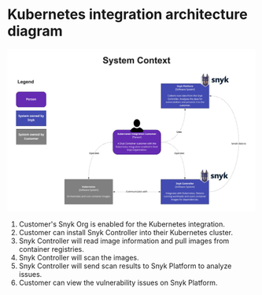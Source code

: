# Kubernetes integration architecture diagram

![](<../../../.gitbook/assets/System Diagram-Kubernetes integration.jpg>)

1. Customer's Snyk Org is enabled for the Kubernetes integration.
2. Customer can install Snyk Controller into their Kubernetes cluster.
3. Snyk Controller will read image information and pull images from container registries.
4. Snyk Controller will scan the images.
5. Snyk Controller will send scan results to Snyk Platform to analyze issues.
6. Customer can view the vulnerability issues on Snyk Platform.
